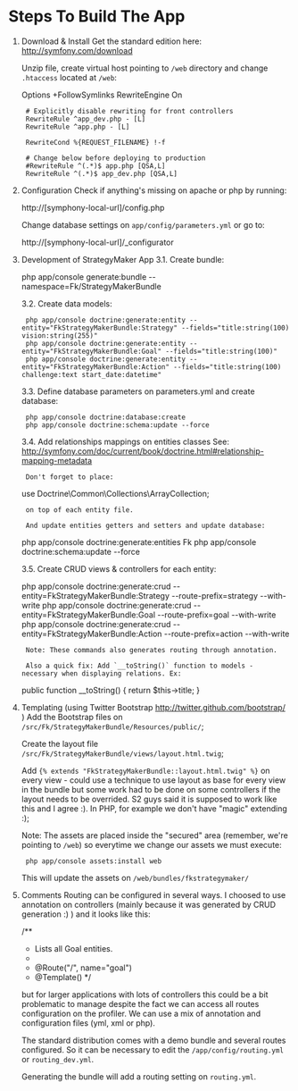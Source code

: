 Steps To Build The App
======================

1. Download & Install
	Get the standard edition here: http://symfony.com/download

	Unzip file, create virtual host pointing to `/web` directory and change `.htaccess` located at `/web`:

    <IfModule mod_rewrite.c>
        Options +FollowSymlinks
        RewriteEngine On

        # Explicitly disable rewriting for front controllers
        RewriteRule ^app_dev.php - [L]
        RewriteRule ^app.php - [L]

        RewriteCond %{REQUEST_FILENAME} !-f

        # Change below before deploying to production
        #RewriteRule ^(.*)$ app.php [QSA,L]
        RewriteRule ^(.*)$ app_dev.php [QSA,L]
    </IfModule>

2. Configuration
	Check if anything's missing on apache or php by running:

	http://[symphony-local-url]/config.php

	Change database settings on `app/config/parameters.yml` or go to:

	http://[symphony-local-url]/_configurator

3. Development of StrategyMaker App
	3.1. Create bundle:

    php app/console generate:bundle --namespace=Fk/StrategyMakerBundle

	3.2. Create data models:

		php app/console doctrine:generate:entity --entity="FkStrategyMakerBundle:Strategy" --fields="title:string(100) vision:string(255)"
		php app/console doctrine:generate:entity --entity="FkStrategyMakerBundle:Goal" --fields="title:string(100)"
		php app/console doctrine:generate:entity --entity="FkStrategyMakerBundle:Action" --fields="title:string(100) challenge:text start_date:datetime"

	3.3. Define database parameters on parameters.yml and create database:

		php app/console doctrine:database:create
		php app/console doctrine:schema:update --force

	3.4. Add relationships mappings on entities classes
		See: http://symfony.com/doc/current/book/doctrine.html#relationship-mapping-metadata

		Don't forget to place:

      use Doctrine\Common\Collections\ArrayCollection;

		on top of each entity file.

		And update entities getters and setters and update database:

      php app/console doctrine:generate:entities Fk
      php app/console doctrine:schema:update --force

	3.5. Create CRUD views & controllers for each entity:

    php app/console doctrine:generate:crud --entity=FkStrategyMakerBundle:Strategy --route-prefix=strategy --with-write
    php app/console doctrine:generate:crud --entity=FkStrategyMakerBundle:Goal --route-prefix=goal --with-write
    php app/console doctrine:generate:crud --entity=FkStrategyMakerBundle:Action --route-prefix=action --with-write

		Note: These commands also generates routing through annotation.

		Also a quick fix: Add `__toString()` function to models - necessary when displaying relations. Ex:

      public function __toString()
      {
          return $this->title;
      }

4. Templating (using Twitter Bootstrap http://twitter.github.com/bootstrap/ )
	Add the Bootstrap files on `/src/Fk/StrategyMakerBundle/Resources/public/`;
	
	Create the layout file `/src/Fk/StrategyMakerBundle/views/layout.html.twig`;
	
	Add `{% extends "FkStrategyMakerBundle::layout.html.twig" %}` on every view - could use a technique to use layout as base for every view in the bundle but some work had to be done on some controllers if the layout needs to be overrided. S2 guys said it is supposed to work like this and I agree :). In PHP, for example we don't have "magic" extending :);

	Note: The assets are placed inside the "secured" area (remember, we're pointing to `/web`) so everytime we change our assets we must execute:

		php app/console assets:install web

	This will update the assets on `/web/bundles/fkstrategymaker/`

5. Comments 
	Routing can be configured in several ways. I choosed to use annotation on controllers (mainly because it was generated by CRUD generation :) ) and it looks like this:

    /**
     * Lists all Goal entities.
     *
     * @Route("/", name="goal")
     * @Template()
     */

     but for larger applications with lots of controllers this could be a bit problematic to manage despite the fact we can access all routes configuration on the profiler. We can use a mix of annotation and configuration files (yml, xml or php).

     The standard distribution comes with a demo bundle and several routes configured. So it can be necessary to edit the `/app/config/routing.yml` or `routing_dev.yml`.

     Generating the bundle will add a routing setting on `routing.yml`.